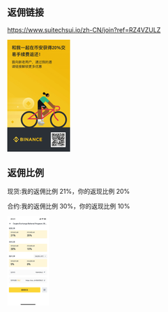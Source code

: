 
## **返佣链接**

https://www.suitechsui.io/zh-CN/join?ref=RZ4VZULZ

<img src="https://raw.githubusercontent.com/wendingtaoli/wendingtaoli.github.io/main/image/image-20240605205929578.png"  alt="image-20240605205929578" style="zoom:25%;" />


## **返佣比例**

现货:我的返佣比例 21%，你的返现比例 20%

合约:我的返佣比例 30%，你的返现比例 10%


<img src="https://raw.githubusercontent.com/wendingtaoli/wendingtaoli.github.io/main/image/image-20240605210049696.png" alt="image-20240605210049696" style="zoom:20%;" />
